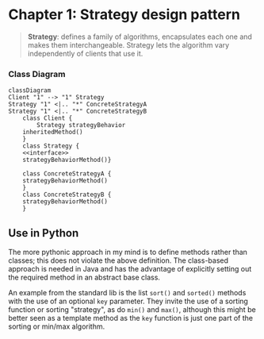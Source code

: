 # Chapter 1: Strategy design pattern

> **Strategy**: defines a family of algorithms, encapsulates each one and makes them interchangeable. 
> Strategy lets the algorithm vary independently of clients that use it.

### Class Diagram

```mermaid
classDiagram
Client "1" --> "1" Strategy
Strategy "1" <|.. "*" ConcreteStrategyA
Strategy "1" <|.. "*" ConcreteStrategyB
    class Client {
        Strategy strategyBehavior
    inheritedMethod()
    }
    class Strategy {
    <<interface>> 
    strategyBehaviorMethod()}

    class ConcreteStrategyA {
    strategyBehaviorMethod() 
    }
    class ConcreteStrategyB {
    strategyBehaviorMethod() 
    }
```


## Use in Python

The more pythonic approach in my mind is to define methods rather than classes; 
this does not violate the above definition.  The class-based approach is 
needed in Java and has the advantage of explicitly setting out the required 
method in an abstract base class.

An example from the standard lib is the list `sort()` and `sorted()` methods 
with the use of an optional `key` parameter.  They invite the use of a sorting 
function or sorting "strategy", as do `min()` and `max()`, although this might
be better seen as a template method as the `key` function is just one part of 
the sorting or min/max algorithm.
